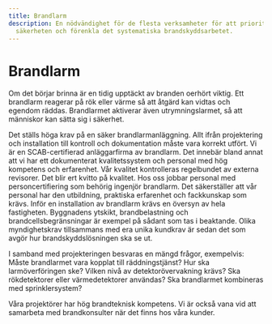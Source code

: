 ```yaml
---
title: Brandlarm
description: En nödvändighet för de flesta verksamheter för att prioritera
  säkerheten och förenkla det systematiska brandskyddsarbetet.
---
```


# Brandlarm

Om det börjar brinna är en tidig upptäckt av branden oerhört viktig. Ett brandlarm reagerar på rök eller värme så att åtgärd kan vidtas och egendom räddas. Brandlarmet aktiverar även utrymningslarmet, så att människor kan sätta sig i säkerhet.

Det ställs höga krav på en säker brandlarmanläggning. Allt ifrån projektering och installation till kontroll och dokumentation måste vara korrekt utfört. Vi är en SCAB-certifierad anläggarfirma av brandlarm. Det innebär bland annat att vi har ett dokumenterat kvalitetssystem och personal med hög kompetens och erfarenhet. Vår kvalitet kontrolleras regelbundet av externa revisorer. Det blir ert kvitto på kvalitet. Hos oss jobbar personal med personcertifiering som behörig ingenjör brandlarm. Det säkerställer att vår personal har den utbildning, praktiska erfarenhet och fackkunskap som krävs. Inför en installation av brandlarm krävs en översyn av hela fastigheten. Byggnadens ytskikt, brandbelastning och brandcellsbegränsningar är exempel på sådant som tas i beaktande. Olika myndighetskrav tillsammans med era unika kundkrav är sedan det som avgör hur brandskyddslösningen ska se ut.

I samband med projekteringen besvaras en mängd frågor, exempelvis: Måste brandlarmet vara kopplat till räddningstjänst? Hur ska larmöverföringen ske? Vilken nivå av detektorövervakning krävs? Ska rökdetektorer eller värmedetektorer användas? Ska brandlarmet kombineras med sprinklersystem?

Våra projektörer har hög brandteknisk kompetens. Vi är också vana vid att samarbeta med brandkonsulter när det finns hos våra kunder.
